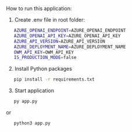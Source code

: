 How to run this application:

1. Create .env file in root folder:

```bash
   AZURE_OPENAI_ENDPOINT=AZURE_OPENAI_ENDPOINT
   AZURE_OPENAI_API_KEY=AZURE_OPENAI_API_KEY
   AZURE_API_VERSION=AZURE_API_VERSION
   AZURE_DEPLOYMENT_NAME=AZURE_DEPLOYMENT_NAME
   OWM_API_KEY=OWM_API_KEY
   IS_PRODUCTION_MODE=false
```

2. Install Python packages

```bash
   pip install -r requirements.txt
```

3. Start application

```bash
   py app.py
```

or

```bash
   python3 app.py
```
